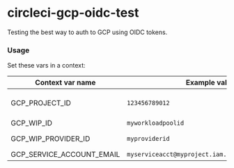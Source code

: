 # circleci-gcp-oidc-test
Testing the best way to auth to GCP using OIDC tokens.


### Usage

Set these vars in a context:

| Context var name | Example value | Notes |
|---|---|---|
|GCP_PROJECT_ID| `123456789012`	| [GCP project number](https://cloud.google.com/resource-manager/docs/
|GCP_WIP_ID|	`myworkloadpoolid`	| [Workload identity pool ID](https://cloud.google.com/iam/docs/manage-workload-identity-pools-providers#pools)|
|GCP_WIP_PROVIDER_ID| `myproviderid` | [Workload identity pool provider name](https://cloud.google.com/iam/docs/manage-workload-identity-pools-providers#manage-providers)|
|GCP_SERVICE_ACCOUNT_EMAIL|	`myserviceacct@myproject.iam.gserviceaccount.com`	| [User-managed Service Accounts](https://cloud.google.com/iam/docs/service-accounts#user-managed)|
